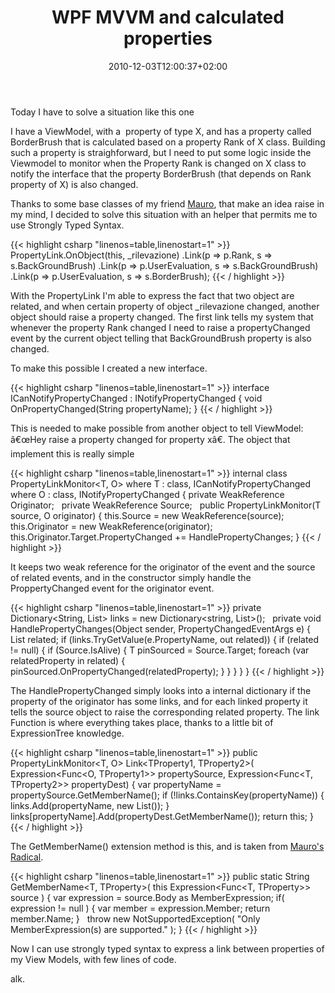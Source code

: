 ﻿---
title: "WPF MVVM and calculated properties"
description: ""
date: 2010-12-03T12:00:37+02:00
draft: false
tags: [MVVM,WPF]
categories: [WPF]
---
Today I have to solve a situation like this one

I have a ViewModel, with a  property of type X, and has a property called BorderBrush that is calculated based on a property Rank of X class. Building such a property is straighforward, but I need to put some logic inside the Viewmodel to monitor when the Property Rank is changed on X class to notify the interface that the property BorderBrush (that depends on Rank property of X) is also changed.

Thanks to some base classes of my friend [Mauro](http://topics.it/), that make an idea raise in my mind, I decided to solve this situation with an helper that permits me to use Strongly Typed Syntax.

{{< highlight csharp "linenos=table,linenostart=1" >}}
PropertyLink.OnObject(this, _rilevazione)
.Link(p => p.Rank, s => s.BackGroundBrush)
.Link(p => p.UserEvaluation, s => s.BackGroundBrush)
.Link(p => p.UserEvaluation, s => s.BorderBrush);
{{< / highlight >}}

With the PropertyLink I'm able to express the fact that two object are related, and when certain property of object \_rilevazione changed, another object should raise a property changed. The first link tells my system that whenever the property Rank changed I need to raise a propertyChanged event by the current object telling that BackGroundBrush property is also changed.

To make this possible I created a new interface.

{{< highlight csharp "linenos=table,linenostart=1" >}}
interface ICanNotifyPropertyChanged : INotifyPropertyChanged
{
void OnPropertyChanged(String propertyName);
}
{{< / highlight >}}

This is needed to make possible from another object to tell ViewModel: â€œHey raise a property changed for property xâ€. The object that implement this is really simple

{{< highlight csharp "linenos=table,linenostart=1" >}}
internal class PropertyLinkMonitor<T, O>
where T : class, ICanNotifyPropertyChanged
where O : class, INotifyPropertyChanged
{
private WeakReference<O> Originator;
 
private WeakReference<T> Source;
 
public PropertyLinkMonitor(T source, O originator)
{
this.Source = new WeakReference<T>(source);
this.Originator = new WeakReference<O>(originator);
this.Originator.Target.PropertyChanged += HandlePropertyChanges;
}
{{< / highlight >}}

It keeps two weak reference for the originator of the event and the source of related events, and in the constructor simply handle the ProppertyChanged event for the originator event.

{{< highlight csharp "linenos=table,linenostart=1" >}}
private Dictionary<String, List<String>> links = new Dictionary<string, List<string>>();
 
private void HandlePropertyChanges(Object sender, PropertyChangedEventArgs e)
{
 
List<String> related;
if (links.TryGetValue(e.PropertyName, out related))
{
if (related != null)
{
if (Source.IsAlive)
{
T pinSourced = Source.Target;
foreach (var relatedProperty in related)
{
pinSourced.OnPropertyChanged(relatedProperty);
}
}
}
}
}
{{< / highlight >}}

The HandlePropertyChanged simply looks into a internal dictionary if the property of the originator has some links, and for each linked property it tells the source object to raise the corresponding related property. The link Function is where everything takes place, thanks to a little bit of ExpressionTree knowledge.

{{< highlight csharp "linenos=table,linenostart=1" >}}
public PropertyLinkMonitor<T, O> Link<TProperty1, TProperty2>(
Expression<Func<O, TProperty1>> propertySource,
Expression<Func<T, TProperty2>> propertyDest)
{
var propertyName = propertySource.GetMemberName();
if (!links.ContainsKey(propertyName))
{
links.Add(propertyName, new List<string>());
}
links[propertyName].Add(propertyDest.GetMemberName());
return this;
}
{{< / highlight >}}

The GetMemberName() extension method is this, and is taken from [Mauro's Radical](http://radical.codeplex.com/).

{{< highlight csharp "linenos=table,linenostart=1" >}}
public static String GetMemberName<T, TProperty>( this Expression<Func<T, TProperty>> source )
{
var expression = source.Body as MemberExpression;
if( expression != null )
{
var member = expression.Member;
return member.Name;
}
 
throw new NotSupportedException( "Only MemberExpression(s) are supported." );
}
{{< / highlight >}}

Now I can use strongly typed syntax to express a link between properties of my View Models, with few lines of code.

alk.
